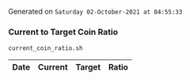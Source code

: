 Generated on `Saturday 02-October-2021 at 04:55:33`

### Current to Target Coin Ratio
`current_coin_ratio.sh`

Date|Current|Target|Ratio
---|---|---|---
